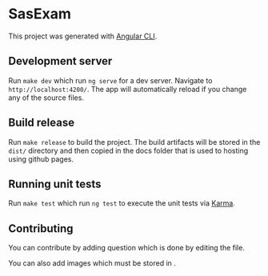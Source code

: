 # SasExam

This project was generated with [Angular CLI](https://github.com/angular/angular-cli).

## Development server

Run `make dev` which run `ng serve` for a dev server. Navigate to `http://localhost:4200/`. The app will automatically reload if you change any of the source files.

## Build release

Run `make release` to build the project. The build artifacts will be stored in the `dist/` directory and then copied in the docs folder that is used to hosting using github pages.

## Running unit tests

Run `make test` which run `ng test` to execute the unit tests via [Karma](https://karma-runner.github.io).

## Contributing

You can contribute by adding question which is done by editing the  file.

You can also add images which must be stored in .